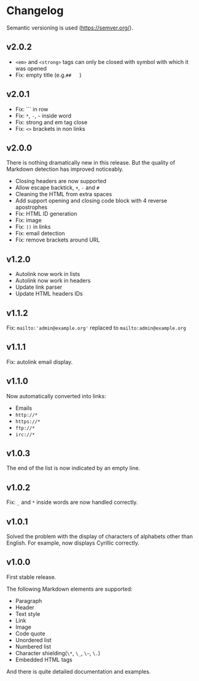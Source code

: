 # Changelog
Semantic versioning is used (https://semver.org/).

## v2.0.2
- `<em>` and `<strong>` tags can only be closed with symbol with which it was opened
- Fix: empty title (e.g.`##   `)

## v2.0.1
- Fix: \`\`\` in row
- Fix: `*`, `-`, `~` inside word
- Fix: strong and em tag close
- Fix: `<>` brackets in non links

## v2.0.0
There is nothing dramatically new in this release.
But the quality of Markdown detection has improved noticeably.

- Closing headers are now supported
- Allow escape backtick, `+`, `-` and `#`
- Cleaning the HTML from extra spaces
- Add support opening and closing code block with 4 reverse apostrophes
- Fix: HTML ID generation
- Fix: image
- Fix: `))` in links
- Fix: email detection
- Fix: remove brackets around URL

## v1.2.0
- Autolink now work in lists
- Autolink now work in headers
- Update link parser
- Update HTML headers IDs

## v1.1.2
Fix: `mailto:'admin@example.org'` replaced to `mailto:admin@example.org`

## v1.1.1
Fix: autolink email display.

## v1.1.0
Now automatically converted into links:
- Emails
- `http://*`
- `https://*`
- `ftp://*`
- `irc://*`

## v1.0.3
The end of the list is now indicated by an empty line.

## v1.0.2
Fix: `_` and `*` inside words are now handled correctly.

## v1.0.1
Solved the problem with the display of characters of alphabets other than English.
For example, now displays Cyrillic correctly.

## v1.0.0
First stable release.

The following Markdown elements are supported:
- Paragraph
- Header
- Text style
- Link
- Image
- Code quote
- Unordered list
- Numbered list
- Character shielding(`\*`, `\_`, `\~`, `\.`)
- Embedded HTML tags

And there is quite detailed documentation and examples.
